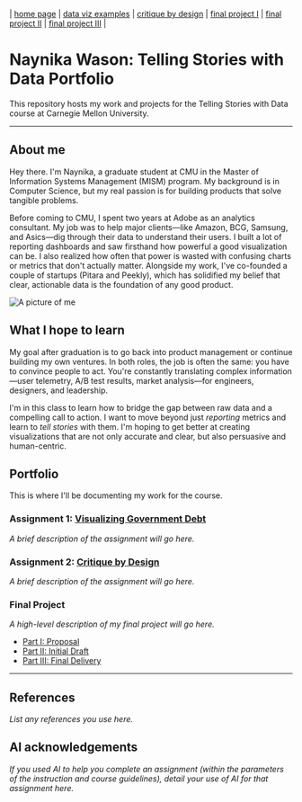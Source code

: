 | [home page](https) | [data viz examples](dataviz-examples) | [critique by design](critique-by-design) | [final project I](final-project-part-one) | [final project II](final-project-part-two) | [final project III](final-project-part-three) |

# Naynika Wason: Telling Stories with Data Portfolio

This repository hosts my work and projects for the Telling Stories with Data course at Carnegie Mellon University.

---

## About me

Hey there. I'm Naynika, a graduate student at CMU in the Master of Information Systems Management (MISM) program. My background is in Computer Science, but my real passion is for building products that solve tangible problems.

Before coming to CMU, I spent two years at Adobe as an analytics consultant. My job was to help major clients—like Amazon, BCG, Samsung, and Asics—dig through their data to understand their users. I built a lot of reporting dashboards and saw firsthand how powerful a good visualization can be. I also realized how often that power is wasted with confusing charts or metrics that don't actually matter. Alongside my work, I've co-founded a couple of startups (Pitara and Peekly), which has solidified my belief that clear, actionable data is the foundation of any good product.

![A picture of me](photo-slack.jpg)

## What I hope to learn

My goal after graduation is to go back into product management or continue building my own ventures. In both roles, the job is often the same: you have to convince people to act. You're constantly translating complex information—user telemetry, A/B test results, market analysis—for engineers, designers, and leadership.

I'm in this class to learn how to bridge the gap between raw data and a compelling call to action. I want to move beyond just *reporting* metrics and learn to *tell stories* with them. I'm hoping to get better at creating visualizations that are not only accurate and clear, but also persuasive and human-centric.

## Portfolio

This is where I'll be documenting my work for the course.

### Assignment 1: [Visualizing Government Debt](visualizing-government-debt)
*A brief description of the assignment will go here.*

### Assignment 2: [Critique by Design](critique-by-design)
*A brief description of the assignment will go here.*

### Final Project
*A high-level description of my final project will go here.*
* [Part I: Proposal](final-project-part-one)
* [Part II: Initial Draft](final-project-part-two)
* [Part III: Final Delivery](final-project-part-three)

---

## References
*List any references you use here.*

## AI acknowledgements
*If you used AI to help you complete an assignment (within the parameters of the instruction and course guidelines), detail your use of AI for that assignment here.*
